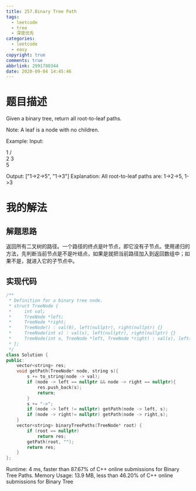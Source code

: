 ```yaml
---
title: 257.Binary Tree Path
tags:
  - leetcode
  - tree
  - 深度优先
categories:
  - leetcode
  - easy
copyright: true
comments: true
abbrlink: 2991780344
date: 2020-09-04 14:45:46
---
```

# 题目描述
Given a binary tree, return all root-to-leaf paths.

Note: A leaf is a node with no children.

Example:
Input:

   1
 /   \
2     3
 \
  5

Output: ["1->2->5", "1->3"]
Explanation: All root-to-leaf paths are: 1->2->5, 1->3
# 我的解法
## 解题思路
返回所有二叉树的路径。一个路径的终点是叶节点，即它没有子节点。使用递归的方法，先判断当前节点是不是叶结点，如果是就把当前路径加入到返回数组中；如果不是，就进入它的子节点中。
## 实现代码
```C++
/**
 * Definition for a binary tree node.
 * struct TreeNode {
 *     int val;
 *     TreeNode *left;
 *     TreeNode *right;
 *     TreeNode() : val(0), left(nullptr), right(nullptr) {}
 *     TreeNode(int x) : val(x), left(nullptr), right(nullptr) {}
 *     TreeNode(int x, TreeNode *left, TreeNode *right) : val(x), left(left), right(right) {}
 * };
 */
class Solution {
public:
    vector<string> res;
    void getPath(TreeNode* node, string s){
        s += to_string(node -> val);
        if (node -> left == nullptr && node -> right == nullptr){
            res.push_back(s);
            return;
        }
        s += "->";
        if (node -> left != nullptr) getPath(node -> left, s);
        if (node -> right!= nullptr) getPath(node -> right,s);
    }
    vector<string> binaryTreePaths(TreeNode* root) {
        if (root == nullptr)
            return res;
        getPath(root, "");
        return res;
    }
};
```
Runtime: 4 ms, faster than 87.67% of C++ online submissions for Binary Tree Paths.
Memory Usage: 13.9 MB, less than 46.20% of C++ online submissions for Binary Tree